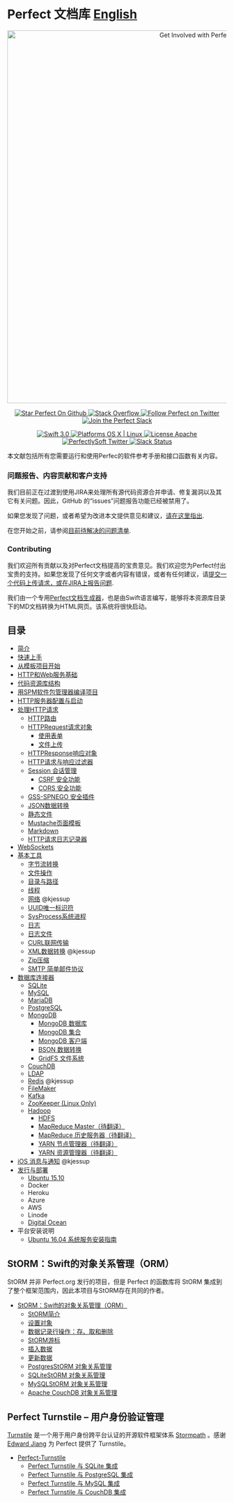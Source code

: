 # Perfect 文档库 [English](https://github.com/PerfectlySoft/PerfectDocs)

<p align="center">
    <a href="http://perfect.org/get-involved.html" target="_blank">
        <img src="http://perfect.org/assets/github/perfect_github_2_0_0.jpg" alt="Get Involved with Perfect!" width="854" />
    </a>
</p>

<p align="center">
    <a href="https://github.com/PerfectlySoft/Perfect" target="_blank">
        <img src="http://www.perfect.org/github/Perfect_GH_button_1_Star.jpg" alt="Star Perfect On Github" />
    </a>  
    <a href="http://stackoverflow.com/questions/tagged/perfect" target="_blank">
        <img src="http://www.perfect.org/github/perfect_gh_button_2_SO.jpg" alt="Stack Overflow" />
    </a>  
    <a href="https://twitter.com/perfectlysoft" target="_blank">
        <img src="http://www.perfect.org/github/Perfect_GH_button_3_twit.jpg" alt="Follow Perfect on Twitter" />
    </a>  
    <a href="http://perfect.ly" target="_blank">
        <img src="http://www.perfect.org/github/Perfect_GH_button_4_slack.jpg" alt="Join the Perfect Slack" />
    </a>
</p>

<p align="center">
    <a href="https://developer.apple.com/swift/" target="_blank">
        <img src="https://img.shields.io/badge/Swift-3.0-orange.svg?style=flat" alt="Swift 3.0">
    </a>
    <a href="https://developer.apple.com/swift/" target="_blank">
        <img src="https://img.shields.io/badge/Platforms-OS%20X%20%7C%20Linux%20-lightgray.svg?style=flat" alt="Platforms OS X | Linux">
    </a>
    <a href="http://perfect.org/licensing.html" target="_blank">
        <img src="https://img.shields.io/badge/License-Apache-lightgrey.svg?style=flat" alt="License Apache">
    </a>
    <a href="http://twitter.com/PerfectlySoft" target="_blank">
        <img src="https://img.shields.io/badge/Twitter-@PerfectlySoft-blue.svg?style=flat" alt="PerfectlySoft Twitter">
    </a>
    <a href="http://perfect.ly" target="_blank">
        <img src="http://perfect.ly/badge.svg" alt="Slack Status">
    </a>
</p>

本文献包括所有您需要运行和使用Perfec的软件参考手册和接口函数有关内容。

### 问题报告、内容贡献和客户支持

我们目前正在过渡到使用JIRA来处理所有源代码资源合并申请、修复漏洞以及其它有关问题。因此，GitHub 的“issues”问题报告功能已经被禁用了。

如果您发现了问题，或者希望为改进本文提供意见和建议，[请在这里指出](http://jira.perfect.org:8080/servicedesk/customer/portal/1).

在您开始之前，请参阅[目前待解决的问题清单](http://jira.perfect.org:8080/projects/ISS/issues).

### Contributing

我们欢迎所有贡献以及对Perfect文档提高的宝贵意见。我们欢迎您为Perfect付出宝贵的支持。如果您发现了任何文字或者内容有错误，或者有任何建议，请[提交一个代码上传请求，或在JIRA上报告问题](http://jira.perfect.org:8080/servicedesk/customer/portal/1/user/login?destination=portal%2F1).

我们由一个专用[Perfect文档生成器](https://github.com/PerfectlySoft/PerfectDocGenerator)，也是由Swift语言编写，能够将本资源库目录下的MD文档转换为HTML网页。该系统将很快启动。

## 目录

* [简介](https://github.com/PerfectlySoft/PerfectDocs/blob/master/guide.zh_CN/introduction.md)
* [快速上手](https://github.com/PerfectlySoft/PerfectDocs/blob/master/guide.zh_CN/gettingStarted.md)
* [从模板项目开始](https://github.com/PerfectlySoft/PerfectDocs/blob/master/guide.zh_CN/gettingStartedFromScratch.md)
* [HTTP和Web服务基础](https://github.com/PerfectlySoft/PerfectDocs/blob/master/guide.zh_CN/WebServicesPrimer.md)
* [代码资源库结构](https://github.com/PerfectlySoft/PerfectDocs/blob/master/guide.zh_CN/repositoryLayout.md)
* [用SPM软件包管理器编译项目](https://github.com/PerfectlySoft/PerfectDocs/blob/master/guide.zh_CN/buildingWithSPM.md)
* [HTTP服务器配置与启动](https://github.com/PerfectlySoft/PerfectDocs/blob/master/guide.zh_CN/HTTPServer.md)
* [处理HTTP请求](https://github.com/PerfectlySoft/PerfectDocs/blob/master/guide.zh_CN/handlingRequests.md)
	* [HTTP路由](https://github.com/PerfectlySoft/PerfectDocs/blob/master/guide.zh_CN/routing.md)
	* [HTTPRequest请求对象](https://github.com/PerfectlySoft/PerfectDocs/blob/master/guide.zh_CN/HTTPRequest.md)
		* [使用表单](https://github.com/PerfectlySoft/PerfectDocs/blob/master/guide.zh_CN/formData.md)
		* [文件上传](https://github.com/PerfectlySoft/PerfectDocs/blob/master/guide.zh_CN/fileUploads.md)
	* [HTTPResponse响应对象](https://github.com/PerfectlySoft/PerfectDocs/blob/master/guide.zh_CN/HTTPResponse.md)
	* [HTTP请求与响应过滤器](https://github.com/PerfectlySoft/PerfectDocs/blob/master/guide.zh_CN/filters.md)
	* [Session 会话管理](https://github.com/PerfectlySoft/PerfectDocs/blob/master/guide.zh_CN/sessions.md)
		* [CSRF 安全功能](https://github.com/PerfectlySoft/PerfectDocs/blob/master/guide.zh_CN/csrf.md)
		* [CORS 安全功能](https://github.com/PerfectlySoft/PerfectDocs/blob/master/guide.zh_CN/cors.md)
	* [GSS-SPNEGO 安全插件](https://github.com/PerfectlySoft/PerfectDocs/blob/master/guide.zh_CN/SPNEGO.md)
	* [JSON数据转换](https://github.com/PerfectlySoft/PerfectDocs/blob/master/guide.zh_CN/JSON.md)
	* [静态文件](https://github.com/PerfectlySoft/PerfectDocs/blob/master/guide.zh_CN/staticFileContent.md)
	* [Mustache页面模板](https://github.com/PerfectlySoft/PerfectDocs/blob/master/guide.zh_CN/mustache.md)
	* [Markdown](https://github.com/PerfectlySoft/PerfectDocs/blob/master/guide.zh_CN/Markdown.md)
	* [HTTP请求日志记录器](https://github.com/PerfectlySoft/PerfectDocs/blob/master/guide.zh_CN/HTTPRequestLogging.md)
* [WebSockets](https://github.com/PerfectlySoft/PerfectDocs/blob/master/guide.zh_CN/webSockets.md)
* [基本工具](https://github.com/PerfectlySoft/PerfectDocs/blob/master/guide.zh_CN/utilities.md)
	* [字节流转换](https://github.com/PerfectlySoft/PerfectDocs/blob/master/guide.zh_CN/bytes.md)
	* [文件操作](https://github.com/PerfectlySoft/PerfectDocs/blob/master/guide.zh_CN/file.md)
	* [目录与路径](https://github.com/PerfectlySoft/PerfectDocs/blob/master/guide.zh_CN/dir.md)
	* [线程](https://github.com/PerfectlySoft/PerfectDocs/blob/master/guide.zh_CN/thread.md)
	* [网络](https://github.com/PerfectlySoft/PerfectDocs/blob/master/guide.zh_CN/net.md) @kjessup
	* [UUID唯一标识符](https://github.com/PerfectlySoft/PerfectDocs/blob/master/guide.zh_CN/UUID.md)
	* [SysProcess系统进程](https://github.com/PerfectlySoft/PerfectDocs/blob/master/guide.zh_CN/sysProcess.md)
	* [日志](https://github.com/PerfectlySoft/PerfectDocs/blob/master/guide.zh_CN/log.md)
	* [日志文件](https://github.com/PerfectlySoft/PerfectDocs/blob/master/guide.zh_CN/logFiles.md)
	* [CURL联网传输](https://github.com/PerfectlySoft/PerfectDocs/blob/master/guide.zh_CN/cURL.md)
	* [XML数据转换](https://github.com/PerfectlySoft/PerfectDocs/blob/master/guide.zh_CN/xml.md) @kjessup
	* [Zip压缩](https://github.com/PerfectlySoft/PerfectDocs/blob/master/guide.zh_CN/zip.md)
	* [SMTP 简单邮件协议](https://github.com/PerfectlySoft/PerfectDocs/blob/master/guide.zh_CN/SMTP.md)
* [数据库连接器](https://github.com/PerfectlySoft/PerfectDocs/blob/master/guide.zh_CN/databaseConnectors.md)
	* [SQLite](https://github.com/PerfectlySoft/PerfectDocs/blob/master/guide.zh_CN/SQLite.md)
	* [MySQL](https://github.com/PerfectlySoft/PerfectDocs/blob/master/guide.zh_CN/MySQL.md)
	* [MariaDB](https://github.com/PerfectlySoft/PerfectDocs/blob/master/guide.zh_CN/MariaDB.md)
	* [PostgreSQL](https://github.com/PerfectlySoft/PerfectDocs/blob/master/guide.zh_CN/PostgreSQL.md)
	* [MongoDB](https://github.com/PerfectlySoft/PerfectDocs/blob/master/guide.zh_CN/MongoDB.md)
		* [MongoDB 数据库](https://github.com/PerfectlySoft/PerfectDocs/blob/master/guide.zh_CN/MongoDB-Database.md)
		* [MongoDB 集合](https://github.com/PerfectlySoft/PerfectDocs/blob/master/guide.zh_CN/MongoDB-Collections.md)
		* [MongoDB 客户端](https://github.com/PerfectlySoft/PerfectDocs/blob/master/guide.zh_CN/MongoDB-Client.md)
		* [BSON 数据转换](https://github.com/PerfectlySoft/PerfectDocs/blob/master/guide.zh_CN/MongoDB-BSON.md)
		* [GridFS 文件系统](https://github.com/PerfectlySoft/PerfectDocs/blob/master/guide.zh_CN/MongoDB-GridFS.md)
	* [CouchDB](https://github.com/PerfectlySoft/PerfectDocs/blob/master/guide.zh_CN/CouchDB.md)
	* [LDAP](https://github.com/PerfectlySoft/PerfectDocs/blob/master/guide.zh_CN/LDAP.md)
	* [Redis](https://github.com/PerfectlySoft/PerfectDocs/blob/master/guide.zh_CN/Redis.md) @kjessup
	* [FileMaker](https://github.com/PerfectlySoft/PerfectDocs/blob/master/guide.zh_CN/filemaker.md)
	* [Kafka](https://github.com/PerfectlySoft/PerfectDocs/blob/master/guide.zh_CN/Kafka.md)
	* [ZooKeeper (Linux Only)](https://github.com/PerfectlySoft/PerfectDocs/blob/master/guide.zh_CN/ZooKeeper.md)
	* [Hadoop](https://github.com/PerfectlySoft/PerfectDocs/blob/master/guide.zh_CN/Hadoop.md)
		* [HDFS](https://github.com/PerfectlySoft/PerfectDocs/blob/master/guide.zh_CN/HadoopWebHDFS.md)
		* [MapReduce Master（待翻译）](https://github.com/PerfectlySoft/PerfectDocs/blob/master/guide/HadoopMapReduceMaster.md)
		* [MapReduce 历史服务器（待翻译）](https://github.com/PerfectlySoft/PerfectDocs/blob/master/guide/HadoopMapReduceHistory.md)
		* [YARN 节点管理器（待翻译）](https://github.com/PerfectlySoft/PerfectDocs/blob/master/guide/HadoopYARNNodeManager.md)
		* [YARN 资源管理器（待翻译）](https://github.com/PerfectlySoft/PerfectDocs/blob/master/guide/HadoopYARNResourceManager.md)
* [iOS 消息与通知](https://github.com/PerfectlySoft/PerfectDocs/blob/master/guide.zh_CN/iOSNotifications.md) @kjessup
* [发行与部署](https://github.com/PerfectlySoft/PerfectDocs/blob/master/guide.zh_CN/deployment.md)
	* [Ubuntu 15.10](https://github.com/PerfectlySoft/PerfectDocs/blob/master/guide.zh_CN/deployment-Ubuntu1510.md)
	* Docker
	* Heroku
	* Azure
	* AWS
	* Linode
	* [Digital Ocean](https://github.com/PerfectlySoft/PerfectDocs/blob/master/guide.zh_CN/deployment-DigitalOcean.md)
* 平台安装说明
	* [Ubuntu 16.04 系统服务安装指南](https://github.com/PerfectlySoft/PerfectDocs/blob/master/guide.zh_CN/starting-services.md)

## StORM：Swift的对象关系管理（ORM）

StORM 并非 Perfect.org 发行的项目，但是 Perfect 的函数库将 StORM 集成到了整个框架范围内，因此本项目与StORM存在共同的作者。

* [StORM：Swift的对象关系管理（ORM） ](https://github.com/PerfectlySoft/PerfectDocs/blob/master/guide.zh_CN/StORM.md)
	* [StORM简介](https://github.com/PerfectlySoft/PerfectDocs/blob/master/guide.zh_CN/StORM.md)
	* [设置对象](https://github.com/PerfectlySoft/PerfectDocs/blob/master/guide.zh_CN/StORM-Setting-up-a-class.md)
	* [数据记录行操作：存、取和删除](https://github.com/PerfectlySoft/PerfectDocs/blob/master/guide.zh_CN/StORM-Saving-Retrieving-and-Deleting-Rows.md)
	* [StORM游标](https://github.com/PerfectlySoft/PerfectDocs/blob/master/guide.zh_CN/StORM-Cursor.md)
	* [插入数据](https://github.com/PerfectlySoft/PerfectDocs/blob/master/guide.zh_CN/StORM-Insert.md)
	* [更新数据](https://github.com/PerfectlySoft/PerfectDocs/blob/master/guide.zh_CN/StORM-Update.md)
	* [PostgresStORM 对象关系管理](https://github.com/PerfectlySoft/PerfectDocs/blob/master/guide.zh_CN/StORM-PostgreSQL.md)
	* [SQLiteStORM 对象关系管理](https://github.com/PerfectlySoft/PerfectDocs/blob/master/guide.zh_CN/StORM-SQLite.md)
	* [MySQLStORM 对象关系管理](https://github.com/PerfectlySoft/PerfectDocs/blob/master/guide.zh_CN/StORM-MySQL.md)
	* [Apache CouchDB 对象关系管理](https://github.com/PerfectlySoft/PerfectDocs/blob/master/guide.zh_CN/StORM-CouchDB.md)

 ## Perfect Turnstile – 用户身份验证管理

 [Turnstile](https://github.com/stormpath/Turnstile) 是一个用于用户身份跨平台认证的开源软件框架体系 [Stormpath](https://github.com/stormpath) 。感谢 [Edward Jiang](https://github.com/edjiang) 为 Perfect 提供了 Turnstile。

* [Perfect-Turnstile](https://github.com/PerfectlySoft/PerfectDocs/blob/master/guide.zh_CN/Turnstile.md)
	* [Perfect Turnstile 与 SQLite 集成](https://github.com/PerfectlySoft/PerfectDocs/blob/master/guide.zh_CN/Turnstile.md)
	* [Perfect Turnstile 与 PostgreSQL 集成](https://github.com/PerfectlySoft/PerfectDocs/blob/master/guide.zh_CN/Turnstile.md)
	* [Perfect Turnstile 与 MySQL 集成](https://github.com/PerfectlySoft/PerfectDocs/blob/master/guide.zh_CN/Turnstile.md)
	* [Perfect Turnstile 与 CouchDB 集成](https://github.com/PerfectlySoft/PerfectDocs/blob/master/guide.zh_CN/Turnstile.md)
